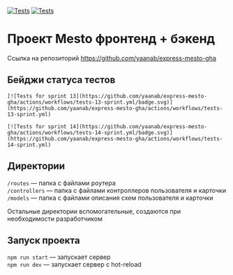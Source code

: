 [![Tests](https://github.com/yandex-praktikum/express-mesto-gha/actions/workflows/tests-13-sprint.yml/badge.svg)](https://github.com/yandex-praktikum/express-mesto-gha/actions/workflows/tests-13-sprint.yml) [![Tests](https://github.com/yandex-praktikum/express-mesto-gha/actions/workflows/tests-14-sprint.yml/badge.svg)](https://github.com/yandex-praktikum/express-mesto-gha/actions/workflows/tests-14-sprint.yml)
# Проект Mesto фронтенд + бэкенд
Ссылка на репозиторий https://github.com/yaanab/express-mesto-gha
## Бейджи статуса тестов
```
[![Tests for sprint 13](https://github.com/yaanab/express-mesto-gha/actions/workflows/tests-13-sprint.yml/badge.svg)](https://github.com/yaanab/express-mesto-gha/actions/workflows/tests-13-sprint.yml) 

[![Tests for sprint 14](https://github.com/yaanab/express-mesto-gha/actions/workflows/tests-14-sprint.yml/badge.svg)](https://github.com/yaanab/express-mesto-gha/actions/workflows/tests-14-sprint.yml)
```


## Директории

`/routes` — папка с файлами роутера  
`/controllers` — папка с файлами контроллеров пользователя и карточки   
`/models` — папка с файлами описания схем пользователя и карточки  
  
Остальные директории вспомогательные, создаются при необходимости разработчиком

## Запуск проекта

`npm run start` — запускает сервер   
`npm run dev` — запускает сервер с hot-reload
